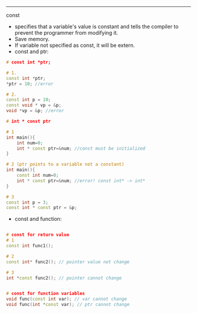------
const
- specifies that a variable's value is constant and tells the compiler to prevent the programmer from modifying it.
- Save memory.
- If variable not specified as const, it will be extern.
- const and ptr:

```C++
# const int *ptr;

# 1.
const int *ptr;
*ptr = 10; //error

# 2.
const int p = 10;
const void * vp = &p;
void *vp = &p; //error
```

```C++
# int * const ptr

# 1
int main(){
    int num=0;
    int * const ptr=&num; //const must be initialized
}

# 2 (ptr points to a variable not a constant)
int main(){
    const int num=0;
    int * const ptr=&num; //error! const int* -> int*
}

# 3
const int p = 3;
const int * const ptr = &p; 
```
- const and function:
```C++

# const for return value
# 1
const int func1(); 

# 2
const int* func2(); // pointer value not change

# 3
int *const func2(); // pointer cannot change


# const for function variables
void func(const int var); // var cannot change
void func(int *const var); // ptr cannot change



```
